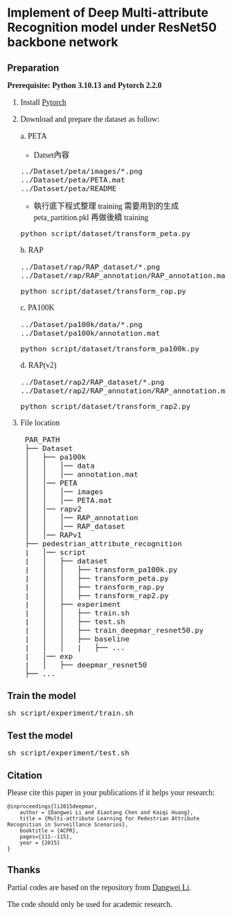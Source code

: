 # Implement of Deep Multi-attribute Recognition model under ResNet50 backbone network

## Preparation
<font face="Times New Roman" size=4>

**Prerequisite: Python 3.10.13 and Pytorch 2.2.0**

1. Install [Pytorch](https://pytorch.org/)

2. Download and prepare the dataset as follow:

    a. PETA
    - Datset內容
    ```
    ../Dataset/peta/images/*.png
    ../Dataset/peta/PETA.mat
    ../Dataset/peta/README
    ```
    - 執行底下程式整理 training 需要用到的生成 peta_partition.pkl 再做後續 training
    ```
    python script/dataset/transform_peta.py 
    ```

    b. RAP
    ```
    ../Dataset/rap/RAP_dataset/*.png
    ../Dataset/rap/RAP_annotation/RAP_annotation.mat
    ```
    ```
    python script/dataset/transform_rap.py
    ```

    c. PA100K
    ```
    ../Dataset/pa100k/data/*.png
    ../Dataset/pa100k/annotation.mat
    ``` 
    ```
    python script/dataset/transform_pa100k.py 
    ```

    d. RAP(v2)
    ```
    ../Dataset/rap2/RAP_dataset/*.png
    ../Dataset/rap2/RAP_annotation/RAP_annotation.mat
    ```
    ```
    python script/dataset/transform_rap2.py
    ```
3. File location
   ```
    PAR_PATH
    ├── Dataset
    │   ├── pa100k
    │   │   │── data
    │   │   │── annotation.mat
    │   │── PETA
    │   │   │── images
    │   │   │── PETA.mat
    │   │── rapv2
    │   │   │── RAP_annotation
    │   │   │── RAP_dataset
    │   │── RAPv1
    ├── pedestrian_attribute_recognition
    |   │── script
    |   │   ├── dataset
    |   │   │   ├── transform_pa100k.py
    |   │   │   ├── transform_peta.py
    |   │   │   ├── transform_rap.py
    |   │   │   ├── transform_rap2.py
    |   │   ├── experiment
    |   │   │   ├── train.sh
    |   │   │   ├── test.sh
    |   │   │   ├── train_deepmar_resnet50.py
    |   │   │   ├── baseline
    |   │   │   |   ├── ...
    |   │── exp
    |   │   ├── deepmar_resnet50
    ├── ...
   ```
</font>

## Train the model
<font face="Times New Roman" size=4>

   ```
   sh script/experiment/train.sh
   ``` 
</font>

## Test the model
<font face="Times New Roman" size=4>

   ```
   sh script/experiment/test.sh
   ```

</font>

## Citation
<font face="Times New Roman" size=4>
Please cite this paper in your publications if it helps your research:
</font>

```
@inproceedings{li2015deepmar,
    author = {Dangwei Li and Xiaotang Chen and Kaiqi Huang},
    title = {Multi-attribute Learning for Pedestrian Attribute Recognition in Surveillance Scenarios},
    booktitle = {ACPR},
    pages={111--115},
    year = {2015}
}
```

## Thanks
<font face="Times New Roman" size=4>

Partial codes are based on the repository from [Dangwei Li](https://github.com/dangweili/pedestrian-attribute-recognition-pytorch).

The code should only be used for academic research.

</font>
